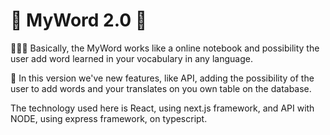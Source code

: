 # 📖 MyWord 2.0 📖
👨🏻‍💻 Basically, the MyWord works like a online notebook and possibility the user add word learned in your vocabulary in any language.

📙 In this version we've new features, like API, adding the possibility of the user to add words and your translates on you own table on the database.

The technology used here is React, using next.js framework, and API with NODE, using express framework, on typescript.
